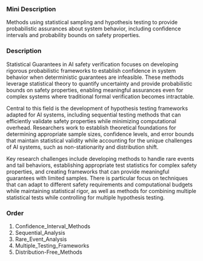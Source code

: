 ### Mini Description

Methods using statistical sampling and hypothesis testing to provide probabilistic assurances about system behavior, including confidence intervals and probability bounds on safety properties.

### Description

Statistical Guarantees in AI safety verification focuses on developing rigorous probabilistic frameworks to establish confidence in system behavior when deterministic guarantees are infeasible. These methods leverage statistical theory to quantify uncertainty and provide probabilistic bounds on safety properties, enabling meaningful assurances even for complex systems where traditional formal verification becomes intractable.

Central to this field is the development of hypothesis testing frameworks adapted for AI systems, including sequential testing methods that can efficiently validate safety properties while minimizing computational overhead. Researchers work to establish theoretical foundations for determining appropriate sample sizes, confidence levels, and error bounds that maintain statistical validity while accounting for the unique challenges of AI systems, such as non-stationarity and distribution shift.

Key research challenges include developing methods to handle rare events and tail behaviors, establishing appropriate test statistics for complex safety properties, and creating frameworks that can provide meaningful guarantees with limited samples. There is particular focus on techniques that can adapt to different safety requirements and computational budgets while maintaining statistical rigor, as well as methods for combining multiple statistical tests while controlling for multiple hypothesis testing.

### Order

1. Confidence_Interval_Methods
2. Sequential_Analysis
3. Rare_Event_Analysis
4. Multiple_Testing_Frameworks
5. Distribution-Free_Methods
